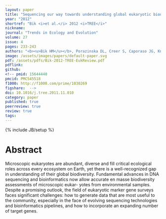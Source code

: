 ```yaml
---
layout: paper
title: "Sequencing our way towards understanding global eukaryotic biodiversity"
year: "2012"
shortref: "Bik <i>et al.</i> 2012 <i>TREE</i>"
nickname: 
journal: "Trends in Ecology and Evolution"
volume: 27
issue: 4
pages: 233-243
authors: "<b><u>Bik HM</u></b>, Porazinska DL, Creer S, Caporaso JG, Knight R, Thomas WK"
image: /assets/images/papers/default-paper.svg
pdf: /assets/pdfs/Bik-2012-TREE-EukReview.pdf
pdflink:
github: 
<!-- pmid: 15644440
pmcid: PMC545518
f1000: http://f1000.com/prime/1030269
figshare:  -->
doi: 10.1016/j.tree.2011.11.010
category: paper
published: true
peerreview: true
review: true
tags: 
---
```

{% include JB/setup %}

# Abstract

Microscopic eukaryotes are abundant, diverse and fill critical ecological roles across every ecosystem on Earth, yet there is a well-recognized gap in understanding of their global biodiversity. Fundamental advances in DNA sequencing and bioinformatics now allow accurate en masse biodiversity assessments of microscopic eukar- yotes from environmental samples. Despite a promising outlook, the field of eukaryotic marker gene surveys faces significant challenges: how to generate data that are most useful to the community, especially in the face of evolving sequencing technologies and bioinformatics pipelines, and how to incorporate an expanding number of target genes.

